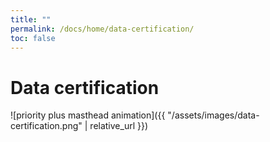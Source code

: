 ```yaml
---
title: ""
permalink: /docs/home/data-certification/
toc: false
---
```


# Data certification

![priority plus masthead animation]({{ "/assets/images/data-certification.png" | relative_url }})
